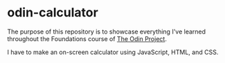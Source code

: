 # odin-calculator
The purpose of this repository is to showcase everything I've learned throughout the Foundations course of [The Odin Project](https://www.theodinproject.com).

I have to make an on-screen calculator using JavaScript, HTML, and CSS.